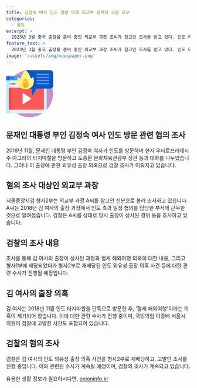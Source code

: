 ```yaml
---
title: 김정숙 여사 인도 방문 의혹 외교부 관계자 소환 요구
categories:
  - 정치
excerpt: >
  2023년 3월 중국 출장을 준비 중인 외교부 과장 조씨가 참고인 조사를 받고 있다. 인도 타지마할 방문과 관련, 김정숙 여사의 출장 혐의를 수사 중인 서울중앙지검 형사2부는 외교부 과장 A씨를 조사 중이다. 2018년 11월, 김 여사가 인도를 방문했을 때의 출장 과정을 조사 중이며 혈세 해외여행 의혹에 대한 수사도 진행 중이다. 국민의힘 이종배 서울시의원은 김 여사를 고발했고, 해당 의혹에 대한 관련 수사가 이어지고 있다. ※CBS노컷뉴스 제보 이메일: jebo@cbs.co.kr, 사이트: https://url.kr/b71afn
feature_text: >
  2023년 3월 중국 출장을 준비 중인 외교부 과장 조씨가 참고인 조사를 받고 있다. 인도 타지마할 방문과 관련, 김정숙 여사의 출장 혐의를 수사 중인 서울중앙지검 형사2부는 외교부 과장 A씨를 조사 중이다. 2018년 11월, 김 여사가 인도를 방문했을 때의 출장 과정을 조사 중이며 혈세 해외여행 의혹에 대한 수사도 진행 중이다. 국민의힘 이종배 서울시의원은 김 여사를 고발했고, 해당 의혹에 대한 관련 수사가 이어지고 있다. ※CBS노컷뉴스 제보 이메일: jebo@cbs.co.kr, 사이트: https://url.kr/b71afn
image: '/assets/img/newspaper.png'
---
```


<p><img src="/assets/img/news.png" alt="rentncar 속보" /></p>

<h2 data-ke-size="size26">문재인 대통령 부인 김정숙 여사 인도 방문 관련 혐의 조사</h2>

<p data-ke-size="size16">2018년 11월, 문재인 대통령 부인 김정숙 여사가 인도를 방문하며 현지 우타르프라데시 주 아그라의 타지마할을 방문하고 도종환 문화체육관광부 장관 등과 대화를 나누었습니다. 그러나 이 출장에 관한 외유성 출장 의혹으로 검찰 조사가 이뤄지고 있습니다.</p>

<h2 data-ke-size="size26">혐의 조사 대상인 외교부 과장</h2>

<p data-ke-size="size16">서울중앙지검 형사2부는 외교부 과장 A씨를 참고인 신분으로 불러 조사하고 있습니다. A씨는 2018년 김 여사의 출장 과정에서 인도 측과 일정 협의를 담당한 부서에 근무한 것으로 알려졌습니다. 검찰은 A씨를 상대로 당시 출장이 성사된 경위 등을 조사하고 있습니다.</p>

<h2 data-ke-size="size26">검찰의 조사 내용</h2>

<p data-ke-size="size16">조사를 통해 김 여사의 출장이 성사된 과정과 혈세 해외여행 의혹에 대한 내용, 그리고 형사1부에 배당되었다가 형사2부로 재배당된 인도 외유성 출장 의혹 사건 등에 대한 관련 수사가 진행될 예정입니다.</p>

<h2 data-ke-size="size26">김 여사의 출장 의혹</h2>

<p data-ke-size="size16">김 여사는 2018년 11월 인도 타지마할을 단독으로 방문한 후, '혈세 해외여행'이라는 의혹이 제기되어 왔습니다. 이에 대한 관련 수사가 진행 중이며, 국민의힘 이종배 서울시 의원이 검찰에 고발한 사안도 포함되어 있습니다.</p>

<h2 data-ke-size="size26">검찰의 혐의 조사</h2>

<p data-ke-size="size16">검찰은 김 여사의 인도 외유성 출장 의혹 사건을 형사2부로 재배당하고, 고발인 조사를 진행 중입니다. 이와 관련된 수사가 계속될 예정이며, 검찰의 조사가 계속되고 있습니다.</p>
유용한 생활 정보가 필요하시다면, <a href="https://onioninfo.kr" rel="dofollow">onioninfo.kr</a>


